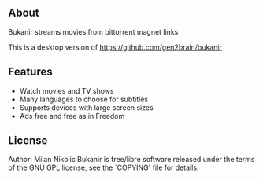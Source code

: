 About
-----

Bukanir streams movies from bittorrent magnet links

This is a desktop version of https://github.com/gen2brain/bukanir

Features
--------

* Watch movies and TV shows
* Many languages to choose for subtitles
* Supports devices with large screen sizes
* Ads free and free as in Freedom

License
-------

Author: Milan Nikolic <gen2brain>
Bukanir is free/libre software released under the terms of the GNU GPL license,
see the `COPYING' file for details.
